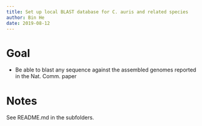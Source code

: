 ```yaml
---
title: Set up local BLAST database for C. auris and related species
author: Bin He
date: 2019-08-12
---
```


# Goal
- Be able to blast any sequence against the assembled genomes reported in the Nat. Comm. paper

# Notes
See README.md in the subfolders.
